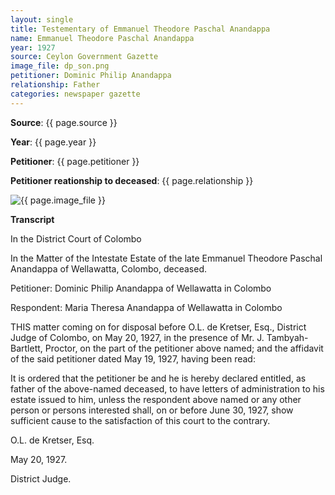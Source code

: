 ```yaml
---
layout: single
title: Testementary of Emmanuel Theodore Paschal Anandappa 
name: Emmanuel Theodore Paschal Anandappa 
year: 1927
source: Ceylon Government Gazette
image_file: dp_son.png
petitioner: Dominic Philip Anandappa
relationship: Father
categories: newspaper gazette
---
```




  **Source**: {{ page.source }}

  **Year**: {{ page.year }}

  **Petitioner**: {{ page.petitioner }}

  **Petitioner reationship to deceased**: {{ page.relationship }} 

 <img src="/family-history/assets/images/gazette/{{ page.image_file }}" alt="{{ page.image_file }}">

 **Transcript** 

In the District Court of Colombo

In the Matter of the Intestate Estate of the late Emmanuel Theodore Paschal Anandappa of Wellawatta, Colombo, deceased.

Petitioner: Dominic Philip Anandappa of Wellawatta in Colombo

Respondent: Maria Theresa Anandappa of Wellawatta in Colombo

THIS matter coming on for disposal before O.L. de Kretser, Esq., District Judge of Colombo, on May 20, 1927, in the presence of Mr. J. Tambyah-Bartlett, Proctor, on the part of the petitioner above named; and the affidavit of the said petitioner dated May 19, 1927, having been read:

It is ordered that the petitioner be and he is hereby declared entitled, as father of the above-named deceased, to have letters of administration to his estate issued to him, unless the respondent above named or any other person or persons interested shall, on or before June 30, 1927, show sufficient cause to the satisfaction of this court to the contrary.

O.L. de Kretser, Esq.

May 20, 1927.

District Judge.




